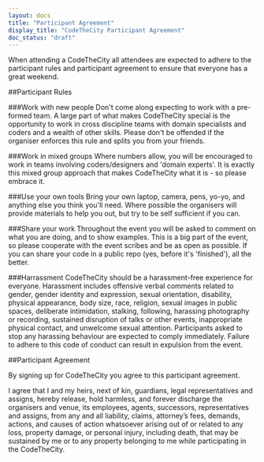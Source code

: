 ```yaml
---
layout: docs
title: "Participant Agreement"
display_title: "CodeTheCity Participant Agreement"
doc_status: "draft"
---
```


When attending a CodeTheCity all attendees are expected to adhere to the participant rules and participant agreement to ensure that everyone has a great weekend.

##Participant Rules

###Work with new people
Don't come along expecting to work with a pre-formed team. A large part of what makes CodeTheCity special is the opportunity to work in cross discipline teams with domain specialists and coders and a wealth of other skills. Please don't be offended if the organiser enforces this rule and splits you from your friends.

###Work in mixed groups
Where numbers allow, you will be encouraged to work in teams involving coders/designers and 'domain experts'. It is exactly this mixed group approach that makes CodeTheCity what it is - so please embrace it.

###Use your own tools
Bring your own laptop, camera, pens, yo-yo, and anything else you think you'll need. Where possible the organisers will provide materials to help you out, but try to be self sufficient if you can.

###Share your work
Throughout the event you will be asked to comment on what you are doing, and to show examples. This is a big part of the event, so please cooperate with the event scribes and be as open as possible. If you can share your code in a public repo (yes, before it's 'finished'), all the better.

###Harrassment
CodeTheCity should be a harassment-free experience for everyone. Harassment includes offensive verbal comments related to gender, gender identity and expression, sexual orientation, disability, physical appearance, body size, race, religion, sexual images in public spaces, deliberate intimidation, stalking, following, harassing photography or recording, sustained disruption of talks or other events, inappropriate physical contact, and unwelcome sexual attention. Participants asked to stop any harassing behaviour are expected to comply immediately. Failure to adhere to this code of conduct can result in expulsion from the event.

##Participant Agreement

By signing up for CodeTheCity you agree to this participant agreement. 

I agree that I and my heirs, next of kin, guardians, legal representatives and assigns, hereby release, hold harmless, and forever discharge the organisers and venue, its employees, agents, successors, representatives and assigns, from any and all liability, claims, attorney’s fees, demands, actions, and causes of action whatsoever arising out of or related to any loss, property damage, or personal injury, including death, that may be sustained by me or to any property belonging to me while participating in the CodeTheCity.
